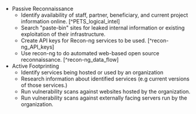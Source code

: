   * Passive Reconnaissance 
    * Identify availability of staff, partner, beneficiary, and current project information online. [^PETS_logical_intel]
    * Search "paste-bin" sites for leaked internal information or existing exploitation of their infrastructure.
    * Create API keys for Recon-ng services to be used. [^recon-ng_API_keys]
    * Use recon-ng to do automated web-based open source reconnaissance. [^recon-ng_data_flow]
  * Active Footprinting
    * Identify services being hosted or used by an organization
    * Research information about identified services (e.g current versions of those services.)
    * Run vulnerability scans against websites hosted by the organization.
    * Run vulnerability scans against externally facing servers run by the organization.


